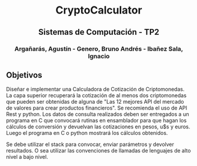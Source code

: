 # <p style="text-align: center;"> CryptoCalculator </p>
## <p style="text-align: center;"> Sistemas de Computación - TP2 </p>
### <p style="text-align: center;"> Argañarás, Agustín - Genero, Bruno Andrés - Ibañez Sala, Ignacio </p>

## Objetivos
  Diseñar e implementar una Calculadora de Cotización de Criptomonedas. La capa superior recuperará la cotización de al menos dos criptomonedas que pueden ser obtenidas de alguna de "Las 12 mejores API del mercado de valores para crear productos financieros". Se recomienda el uso de API Rest y python. Los datos de consulta realizados deben ser entregados a un programa en C que convocará rutinas en ensamblador para que hagan los cálculos de conversión y devuelvan las cotizaciones en pesos, u$s y euros. Luego el programa en C o python mostrará los cálculos obtenidos.
  
  Se debe utilizar el stack para convocar, enviar parámetros y devolver resultados. O sea utilizar las convenciones de llamadas de lenguajes de alto nivel a bajo nivel.

